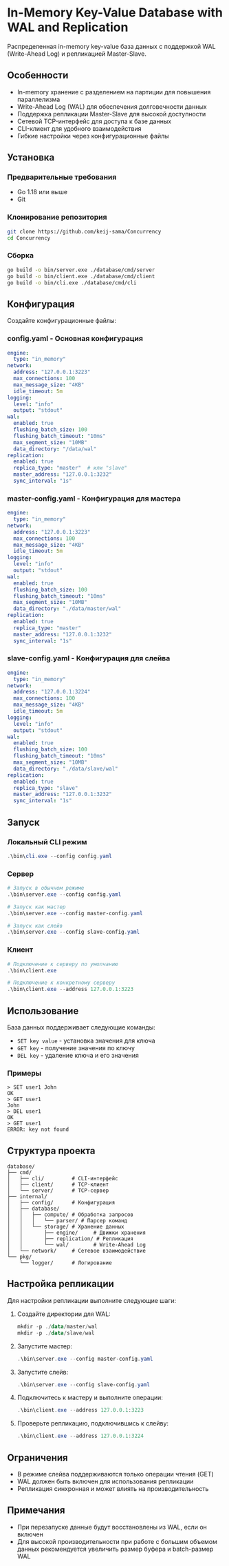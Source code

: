
# In-Memory Key-Value Database with WAL and Replication

Распределенная in-memory key-value база данных с поддержкой WAL (Write-Ahead Log) и репликацией Master-Slave.

## Особенности

- In-memory хранение с разделением на партиции для повышения параллелизма
- Write-Ahead Log (WAL) для обеспечения долговечности данных
- Поддержка репликации Master-Slave для высокой доступности
- Сетевой TCP-интерфейс для доступа к базе данных
- CLI-клиент для удобного взаимодействия
- Гибкие настройки через конфигурационные файлы

## Установка

### Предварительные требования

- Go 1.18 или выше
- Git

### Клонирование репозитория

```bash
git clone https://github.com/keij-sama/Concurrency
cd Concurrency
```

### Сборка

```bash
go build -o bin/server.exe ./database/cmd/server
go build -o bin/client.exe ./database/cmd/client
go build -o bin/cli.exe ./database/cmd/cli
```

## Конфигурация

Cоздайте конфигурационные файлы:

### config.yaml - Основная конфигурация

```yaml
engine:
  type: "in_memory"
network:
  address: "127.0.0.1:3223"
  max_connections: 100
  max_message_size: "4KB"
  idle_timeout: 5m
logging:
  level: "info"
  output: "stdout"
wal:
  enabled: true
  flushing_batch_size: 100
  flushing_batch_timeout: "10ms"
  max_segment_size: "10MB"
  data_directory: "/data/wal"
replication:
  enabled: true
  replica_type: "master"  # или "slave"
  master_address: "127.0.0.1:3232"
  sync_interval: "1s"
```

### master-config.yaml - Конфигурация для мастера

```yaml
engine:
  type: "in_memory"
network:
  address: "127.0.0.1:3223"
  max_connections: 100
  max_message_size: "4KB"
  idle_timeout: 5m
logging:
  level: "info"
  output: "stdout"
wal:
  enabled: true
  flushing_batch_size: 100
  flushing_batch_timeout: "10ms"
  max_segment_size: "10MB"
  data_directory: "./data/master/wal"
replication:
  enabled: true
  replica_type: "master"
  master_address: "127.0.0.1:3232"
  sync_interval: "1s"
```

### slave-config.yaml - Конфигурация для слейва

```yaml
engine:
  type: "in_memory"
network:
  address: "127.0.0.1:3224"
  max_connections: 100
  max_message_size: "4KB"
  idle_timeout: 5m
logging:
  level: "info"
  output: "stdout"
wal:
  enabled: true
  flushing_batch_size: 100
  flushing_batch_timeout: "10ms"
  max_segment_size: "10MB"
  data_directory: "./data/slave/wal"
replication:
  enabled: true
  replica_type: "slave"
  master_address: "127.0.0.1:3232"
  sync_interval: "1s"
```

## Запуск

### Локальный CLI режим

```powershell
.\bin\cli.exe --config config.yaml
```

### Сервер

```powershell
# Запуск в обычном режиме
.\bin\server.exe --config config.yaml

# Запуск как мастер
.\bin\server.exe --config master-config.yaml

# Запуск как слейв
.\bin\server.exe --config slave-config.yaml
```

### Клиент

```powershell
# Подключение к серверу по умолчанию
.\bin\client.exe

# Подключение к конкретному серверу
.\bin\client.exe --address 127.0.0.1:3223
```

## Использование

База данных поддерживает следующие команды:

- `SET key value` - установка значения для ключа
- `GET key` - получение значения по ключу
- `DEL key` - удаление ключа и его значения

### Примеры

```
> SET user1 John
OK
> GET user1
John
> DEL user1
OK
> GET user1
ERROR: key not found
```

## Структура проекта

```
database/
├── cmd/
│   ├── cli/         # CLI-интерфейс
│   ├── client/      # TCP-клиент
│   └── server/      # TCP-сервер
├── internal/
│   ├── config/      # Конфигурация
│   ├── database/
│   │   ├── compute/ # Обработка запросов
│   │   │   └── parser/ # Парсер команд
│   │   └── storage/ # Хранение данных
│   │       ├── engine/     # Движки хранения
│   │       ├── replication/ # Репликация
│   │       └── wal/        # Write-Ahead Log
│   └── network/     # Сетевое взаимодействие
└── pkg/
    └── logger/      # Логирование
```

## Настройка репликации

Для настройки репликации выполните следующие шаги:

1. Создайте директории для WAL:
   ```powershell
   mkdir -p ./data/master/wal
   mkdir -p ./data/slave/wal
   ```

2. Запустите мастер:
   ```powershell
   .\bin\server.exe --config master-config.yaml
   ```

3. Запустите слейв:
   ```powershell
   .\bin\server.exe --config slave-config.yaml
   ```

4. Подключитесь к мастеру и выполните операции:
   ```powershell
   .\bin\client.exe --address 127.0.0.1:3223
   ```

5. Проверьте репликацию, подключившись к слейву:
   ```powershell
   .\bin\client.exe --address 127.0.0.1:3224
   ```

## Ограничения

- В режиме слейва поддерживаются только операции чтения (GET)
- WAL должен быть включен для использования репликации
- Репликация синхронная и может влиять на производительность

## Примечания

- При перезапуске данные будут восстановлены из WAL, если он включен
- Для высокой производительности при работе с большим объемом данных рекомендуется увеличить размер буфера и batch-размер WAL
